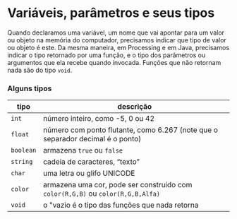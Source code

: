 
# Variáveis, parâmetros e seus tipos

Quando declaramos uma variável, um nome que vai apontar para um valor ou objeto na memória do computador, precisamos indicar que tipo de valor ou objeto é este. Da mesma maneira, em Processing e em Java, precisamos indicar o tipo retornado por uma função, e o tipo dos parâmetros ou argumentos que ela recebe quando invocada. Funções que não retornam nada são do tipo `void`.

### Alguns tipos

| tipo | descrição |
| --- | --- |
|`int`  |  número inteiro, como -5, 0 ou 42
| `float`  | número com ponto flutante, como 6.267 (note que o separador decimal é o ponto)
| `boolean` |  armazena `true` ou `false`
| `string`  |  cadeia de caracteres, “texto”
| `char`| uma letra ou glifo UNICODE
| `color`  |  armazena uma cor, pode ser construído com `color(R,G,B)` ou `color(R,G,B,Alfa)`
| `void`| o "vazio é o tipo das funções que nada retorna


